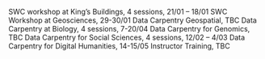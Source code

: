 SWC workshop at King’s Buildings, 4 sessions, 21/01 – 18/01
SWC Workshop at Geosciences, 29-30/01
Data Carpentry Geospatial, TBC
Data Carpentry at Biology, 4 sessions, 7-20/04
Data Carpentry for Genomics, TBC
Data Carpentry for Social Sciences, 4 sessions, 12/02 – 4/03
Data Carpentry for Digital Humanities, 14-15/05
Instructor Training, TBC
